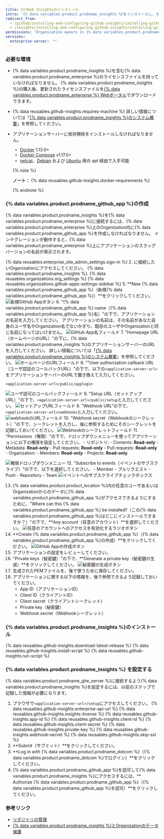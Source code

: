 ```yaml
---
title: GitHub Insightsのインストール
intro: '{% data variables.product.prodname_insights %}をインストールし、そのスタンドアローンアプリケーションを{% data variables.product.prodname_ghe_server %}に接続できます。'
redirect_from:
  - /github/installing-and-configuring-github-insights/installing-github-insights
  - /insights/installing-and-configuring-github-insights/installing-github-insights
permissions: 'Organization owners in {% data variables.product.prodname_enterprise %} with read permissions to the `github/insights-releases` repository and administrative access to the application server can install {% data variables.product.prodname_insights %}.'
versions:
  enterprise-server: '*'
---
```

### 必要な環境

- {% data variables.product.prodname_insights %}を含む{% data variables.product.prodname_enterprise %}のライセンスファイルを持っていなければなりません。 {% data variables.product.prodname_insights %}の購入後、更新されたライセンスファイルを[{% data variables.product.prodname_enterprise %} Webポータル](https://enterprise.github.com/download)でダウンロードできます。
- {% data reusables.github-insights.requires-machine %} 詳しい情報については「[{% data variables.product.prodname_insights %}のシステム概要](/github/installing-and-configuring-github-insights/system-overview-for-github-insights#requirements-for-running-github-insights)」を参照してください。
- アプリケーションサーバーに依存関係をインストールしなければなりません。
  - [Docker](https://docs.docker.com/install/) 1.13.0+
  - [Docker Compose](https://docs.docker.com/compose/install/) v1.17.0+
  - [netcat](http://netcat.sourceforge.net/)、[Debian](https://packages.debian.org/search?keywords=netcat) および [Ubuntu](https://packages.ubuntu.com/search?keywords=netcat&searchon=names) 用の apt 経由で入手可能

  {% note %}

  **ノート：** {% data reusables.github-insights.docker-requirements %}

  {% endnote %}

### {% data variables.product.prodname_github_app %}の作成

{% data variables.product.prodname_insights %}を{% data variables.product.prodname_enterprise %}に接続するには、{% data variables.product.prodname_enterprise %}上のOrganization内に{% data variables.product.prodname_github_app %}を作成しなければなりません。 インテグレーションが動作すると、{% data variables.product.prodname_enterprise %}上にアプリケーションのスラッグバージョンの名前が表示されます。

{% data reusables.enterprise_site_admin_settings.sign-in %}
2. に接続したいOrganizationにアクセスしてください。
{% data variables.product.prodname_insights %}.
{% data reusables.organizations.org_settings %}
{% data reusables.organizations.github-apps-settings-sidebar %}
5. **New {% data variables.product.prodname_github_app %}（新規{% data variables.product.prodname_github_app %}）**をクリックしてください。 ![新規GitHub Appボタン](/assets/images/github-apps/github_apps_new.png)
6. "{% data variables.product.prodname_github_app %} name（{% data variables.product.prodname_github_app %}名）"の下で、アプリケーションの名前を入力してください。 アプリケーションの名前は、その名前があなた自身のユーザ名やOrganization名でないかぎり、既存のユーザやOrganizationと同じ名前になってはいけません。 ![GitHub App名フィールド](/assets/images/github-apps/github_apps_app_name.png)
7. "Homepage URL（ホームページのURL）"の下に、{% data variables.product.prodname_insights %}のアプリケーションサーバーのURLを入力してください。 詳しい情報については「[{% data variables.product.prodname_insights %}のシステム概要](/insights/installing-and-configuring-github-insights/system-overview-for-github-insights#requirements-for-running-github-insights)」を参照してください。 ![ホームページのURLフィールド](/assets/images/github-apps/github_apps_homepage_url.png)
8. ""User authorization callback URL（ユーザ認証のコールバックURL）"の下で、以下の`<application-server-url>`をアプリケーションサーバーのURLで置き換えて入力してください。
   ```
   <application-server-url>/public/applogin
   ```
   ![ユーザ認可のコールバックフィールド](/assets/images/github-apps/github_apps_user_authorization.png)
9. "Setup URL（セットアップURL）"の下で、`<application-server-url>/public/setup`と入力してください。 ![セットアップURLフィールド](/assets/images/help/apps/github-apps-setup-url.png)
9. "Webhook URL"の下で、 `<application-server-url>/webhooks`と入力してください。 ![webhookのURLフィールド](/assets/images/github-apps/github_apps_webhook_url.png)
10. "Webhook secret（Webhookのシークレット）"の下で、シークレットを入力し、後に参照するためにそのシークレットを記録しておいてください。 ![Webhookのシークレットフィールド](/assets/images/github-apps/github_apps_webhook_secret.png)
11. "Permissions（権限）"の下で、ドロップダウンメニューを使ってアプリケーションに以下の権限を設定してください。
    - リポジトリ:
      - Contents: **Read-only**
      - Metadata: **Read-only**
      - Pull requests: **Read-only**
      - Pull requests: **Read-only**
    - Organization:
      - Members: **Read-only**
      - Projects: **Read-only**

  ![権限ドロップダウンメニュー](/assets/images/help/apps/github_apps_new_permissions_post2dot13.png)
12. "Subscribe to events（イベントのサブスクライブ）"の下で、以下を選択してください。
    - Member
    - プルリクエスト
    - Push
    - Repository
    - Team ![イベントへのサブスクライブチェックボックス](/assets/images/help/apps/github_apps_subscribe_to_events_pr_push_repository.png)

13. {% data variables.product.product_location %}内の任意のユーザあるいはOrganizationからのデータに{% data variables.product.prodname_github_app %}がアクセスできるようにするために、"Where can this {% data variables.product.prodname_github_app %} be installed?（この{% data variables.product.prodname_github_app %}はどこにインストールできますか？）"の下で、**Any account（任意のアカウント）**を選択してください。 ![任意のアカウントへのアクセスを有効化するラジオボタン](/assets/images/help/apps/github_apps_installation_options_any_account.png)
14. **Create {% data variables.product.prodname_github_app %}（{% data variables.product.prodname_github_app %}の作成）**をクリックしてください。 ![GitHub Appの作成ボタン](/assets/images/github-apps/github_apps_create_github_app.png)
15. アプリケーションの設定をレビューしてください。
16. "Private keys（秘密鍵）"の下で、**Generate a private key（秘密鍵の生成）**をクリックしてください。 ![秘密鍵の生成ボタン](/assets/images/help/apps/generate-private-key.png)
17. 生成されたPEMファイルを、後で使うために保存してください。
18. アプリケーションに関する以下の情報を、後で参照できるよう記録しておいてください。
    - App ID（アプリケーションID）
    - Client ID（クライアントID）
    - Client secret（クライアントシークレット）
    - Private key（秘密鍵）
    - Webhook secret（Webhookシークレット）

### {% data variables.product.prodname_insights %}のインストール

{% data reusables.github-insights.download-latest-release %}
{% data reusables.github-insights.install-script %}
{% data reusables.github-insights.run-script %}

### {% data variables.product.prodname_insights %} を設定する

{% data variables.product.prodname_ghe_server %}に接続するよう{% data variables.product.prodname_insights %}を設定するには、以前のステップで記録した情報が必要になります。

1. ブラウザで`<application-server-url>/setup`にアクセスしてください。
{% data reusables.github-insights.enterprise-api-url %}
{% data reusables.github-insights.insights-license %}
{% data reusables.github-insights.app-id %}
{% data reusables.github-insights.client-id %}
{% data reusables.github-insights.client-secret %}
{% data reusables.github-insights.private-key %}
{% data reusables.github-insights.webhook-secret %}
{% data reusables.github-insights.skip-ssl %}
11. **Submit（サブミット）**をクリックしてください。
12. **Log in with {% data variables.product.prodname_dotcom %}（{% data variables.product.prodname_dotcom %}でログイン）**をクリックしてください。
13. {% data variables.product.prodname_github_app %}を認可して{% data variables.product.prodname_insights %}にアクセスするには、** Authorize {% data variables.product.prodname_github_app %}（{% data variables.product.prodname_github_app %}を認可）**をクリックしてください。

### 参考リンク

- [リポジトリの管理](/insights/installing-and-configuring-github-insights/managing-repositories)
- <a href="/github/site-policy/github-insights-and-data-protection-for-your-organization" class="dotcom-only">{% data variables.product.prodname_insights %}とOrganizationのデータ保護</a>
